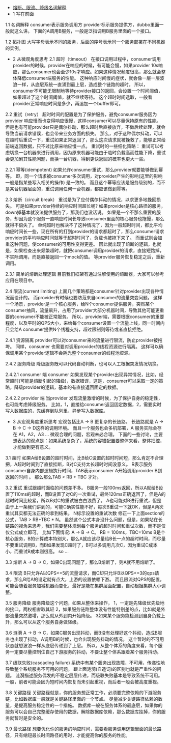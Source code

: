 * [熔断、限流、降级名词解释](https://www.cnblogs.com/raoshaoquan/articles/6636067.html)
* 1 写在前面

1.1 名词解释
consumer表示服务调用方 
provider标示服务提供方，dubbo里面一般就这么讲。
下面的A调用B服务，一般是泛指调用B服务里面的一个接口。

1.2 拓扑图
大写字母表示不同的服务，后面的序号表示同一个服务部署在不同机器的实例。

* 2 从微观角度思考
2.1 超时（timeout）
在接口调用过程中，consumer调用provider的时候，provider在响应的时候，有可能会慢，如果provider 10s响应，那么consumer也会至少10s才响应。如果这种情况频度很高，那么就会整体降低consumer端服务的性能。
这种响应时间慢的症状，就会像一层一层波浪一样，从底层系统一直涌到最上层，造成整个链路的超时。
所以，consumer不可能无限制地等待provider接口的返回，会设置一个时间阈值，如果超过了这个时间阈值，就不继续等待。
这个超时时间选取，一般看provider正常响应时间是多少，再追加一个buffer即可。

2.2 重试（retry）
超时时间的配置是为了保护服务，避免consumer服务因为provider 响应慢而也变得响应很慢，这样consumer可以尽量保持原有的性能。
但是也有可能provider只是偶尔抖动，那么超时后直接放弃，不做后续处理，就会导致当前请求错误，也会带来业务方面的损失。
那么，对于这种偶尔抖动，可以在超时后重试一下，重试如果正常返回了，那么这次请求就被挽救了，能够正常给前端返回数据，只不过比原来响应慢一点。
重试时的一些细化策略：
重试可以考虑切换一台机器来进行调用，因为原来机器可能由于临时负载高而性能下降，重试会更加剧其性能问题，而换一台机器，得到更快返回的概率也更大一些。

2.2.1 幂等(idempotent)
如果允许consumer重试，那么provider就要能够做到幂等。
即，同一个请求被consumer多次调用，对provider产生的影响(这里的影响一般是指某些写入相关的操作) 是一致的。
而且这个幂等应该是服务级别的，而不是某台机器层面的，重试调用任何一台机器，都应该做到幂等。

2.3 熔断（circuit break）
重试是为了应付偶尔抖动的情况，以求更多地挽回损失。
可是如果provider持续的响应时间超长呢?
如果provider是核心路径的服务，down掉基本就没法提供服务了，那我们也没话说。 如果是一个不那么重要的服务，却因为这个服务一直响应时间长导致consumer里面的核心服务也拖慢，那么就得不偿失了。
单纯超时也解决不了这种情况了，因为一般超时时间，都比平均响应时间长一些，现在所有的打到provider的请求都超时了，那么consumer请求provider的平均响应时间就等于超时时间了，负载也被拖下来了。
而重试则会加重这种问题，使consumer的可用性变得更差。
因此就出现了熔断的逻辑，也就是，如果检查出来频繁超时，就把consumer调用provider的请求，直接短路掉，不实际调用，而是直接返回一个mock的值。
等provider服务恢复稳定之后，重新调用。

2.3.1 简单的熔断处理逻辑
目前我们框架有通过注解使用的熔断器，大家可以参考应用在项目中。

2.4 限流(current limiting)
上面几个策略都是consumer针对provider出现各种情况而设计的。
而provider有时候也要防范来自consumer的流量突变问题。
这样一个场景，provider是一个核心服务，给N个consumer提供服务，突然某个consumer抽风，流量飙升，占用了provider大部分机器时间，导致其他可能更重要的consumer不能被正常服务。
所以，provider端，需要根据consumer的重要程度，以及平时的QPS大小，来给每个consumer设置一个流量上线，同一时间内只会给A consumer提供N个线程支持，超过限制则等待或者直接拒绝。

2.4.1 资源隔离
provider可以对consumer来的流量进行限流，防止provider被拖垮。 
同样，consumer 也需要对调用provider的线程资源进行隔离。 这样可以确保调用某个provider逻辑不会耗光整个consumer的线程池资源。

2.4.2 服务降级
降级服务既可以代码自动判断，也可以人工根据突发情况切换。

2.4.2.1 consumer 端
consumer 如果发现某个provider出现异常情况，比如，经常超时(可能是熔断引起的降级)，数据错误，这是，consumer可以采取一定的策略，降级provider的逻辑，基本的有直接返回固定的数据。

2.4.2.2 provider 端
当provider 发现流量激增的时候，为了保护自身的稳定性，也可能考虑降级服务。 
比如，1，直接给consumer返回固定数据，2，需要实时写入数据库的，先缓存到队列里，异步写入数据库。

* 3 从宏观角度重新思考
宏观包括比A -> B 更复杂的长链路。
长链路就是 A -> B -> C -> D这样的调用环境。
而且一个服务也会多机部署，A 服务实际会存在 A1，A2，A3 …
微观合理的问题，宏观未必合理。
下面的一些讨论，主要想表达的观点是：如果系统复杂了，系统的容错配置要整体来看，整体把控，才能做到更有意义。

3.1 超时
如果A给B设置的超时时间，比B给C设置的超时时间短，那么肯定不合理把，A超时时间到了直接挂断，B对C支持太长超时时间没意义。
R表示服务consumer自身内部逻辑执行时间，TAB表示consumer A开始调用provider B到返回的时间 。
那么那么TAB > RB + TBC 才对。

3.2 重试
重试跟超时面临的问题差不多。
B服务一般100ms返回，所以A就给B设置了110ms的超时，而B设置了对C的一次重试，最终120ms正确返回了，但是A的超时时间比较紧，所以B对C的重试被白白浪费了。
A也可能对B进行重试，但是由于上一条我们讲到的，可能C确实性能不好，每次B重试一下就OK，但是A两次重试其实都无法正确的拿到结果。
N标示设置的重试次数
修正一下上面section的公式，TAB > RB+TBC * N。
虽然这个公式本身没什么问题，但是，如果站在长链路的视角来思考，我们需要整体规划每个服务的超时时间和重试次数，而不是仅仅公式成立即可。
比如下面情况:
A -> B -> C。
RB = 100ms，TBC=10ms
B是个核心服务，B的计算成本特别大，那么A就应该尽量给B长一点的超时时间，而尽量不要重试调用B，而B如果发现C超时了，B可以多调用几次C，因为重试C成本小，而重试B成本则很高。 so …

3.3 熔断
A -> B -> C，如果C出现问题了，那么B熔断了，则A就不用熔断了。

3.4 限流
B只允许A以QPS<=5的流量请求，而C却只允许B以QPS<=3的qps请求，那么B给A的设定就有点大，上游的设置依赖下游。
而且限流对QPS的配置，可能会随着服务加减机器而变化，最好是能在集群层面配置，自动根据集群大小调整。

3.5 服务降级
服务降级这个问题，如果从整体来操作，
1，一定是先降级优先级地的接口，两权相害取其轻 
2，如果服务链路整体没有性能特别差的点，比如就是外部流量突然激增，那么就从外到内开始降级。 
3如果某个服务能检测到自身负载上升，那么可以从这个服务自身做降级。

3.6 涟漪
A -> B -> C，如果C服务出现抖动，而B没有处理好这个抖动，造成B服务也出现了抖动，A调用B的时候，也会出现服务抖动的情况。
这个暂时的不可用状态就想波浪一样从底层传递到了上层。
所以，从整个体系的角度来看，每个服务一定要尽量控制住自己下游服务的抖动，不要让整个体系跟着某个服务抖动。

3.7 级联失败(cascading failure)
系统中有某个服务出现故障，不可用，传递性地导致整个系统服务不可用的问题。
跟上面涟漪(自造词)的区别也就是严重性的问题。
涟漪描述服务偶发的不稳定层层传递，而级联失败基本是导致系统不可用。 一般，前者可能会因为短时间内恢复而未引起重视，而后者一般会被高度重视。 

3.8 关键路径
关键路径就是，你的服务想正常工作，必须要完整依赖的下游服务链，比如数据库一般就是关键路径里面的一个节点。
尽量减少关键路径依赖的数量，是提高服务稳定性的一个措施。
数据库一般在服务体系的最底层，如果你的服务可以会自己完整缓存使用的数据，解除数据库依赖，那么数据库挂掉，你的服务就暂时是安全的。

3.9 最长路径
想要优化你的服务的响应时间，需要看服务调用逻辑里面的最长路径，只有缩短最长时间路径的用时，才能提高你的服务的性能。